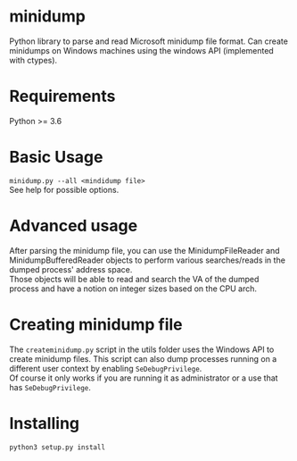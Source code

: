 # minidump
Python library to parse and read Microsoft minidump file format. Can create minidumps on Windows machines using the windows API (implemented with ctypes).

# Requirements
Python >= 3.6

# Basic Usage
```minidump.py --all <mindidump file>  ```  
See help for possible options.

# Advanced usage
After parsing the minidump file, you can use the MinidumpFileReader and MinidumpBufferedReader objects to perform various searches/reads in the dumped process' address space.  
Those objects will be able to read and search the VA of the dumped process and have a notion on integer sizes based on the CPU arch.

# Creating minidump file
The ```createminidump.py``` script in the utils folder uses the Windows API to create minidump files. This script can also dump processes running on a different user context by enabling ```SeDebugPrivilege```.  
Of course it only works if you are running it as administrator or a use that has ```SeDebugPrivilege```.

# Installing
```python3 setup.py install```

